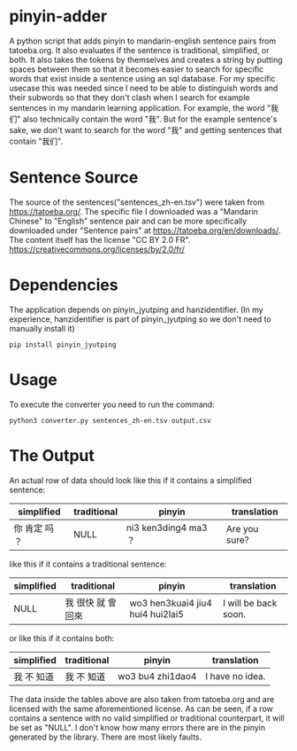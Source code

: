 # pinyin-adder
A python script that adds pinyin to mandarin-english sentence pairs from tatoeba.org.
It also evaluates if the sentence is traditional, simplified, or both. It also takes the tokens by themselves and creates a string by putting spaces between them so that it becomes easier to search for specific words that exist inside a sentence using an sql database. For my specific usecase this was needed since I need to be able to distinguish words and their subwords so that they don't clash when I search for example sentences in my mandarin learning application. For example, the word "我们" also technically contain the word "我". But for the example sentence's sake, we don't want to search for the word "我" and getting sentences that contain "我们".

# Sentence Source
The source of the sentences("sentences_zh-en.tsv") were taken from https://tatoeba.org/. The specific file I downloaded was a "Mandarin Chinese" to "English" sentence pair and can be more specifically downloaded under "Sentence pairs" at https://tatoeba.org/en/downloads/.
The content itself has the license "CC BY 2.0 FR". https://creativecommons.org/licenses/by/2.0/fr/

# Dependencies
The application depends on pinyin_jyutping and hanzidentifier. (In my experience, hanzidentifier is part of pinyin_jyutping so we don't need to manually install it)

```
pip install pinyin_jyutping
```
# Usage
To execute the converter you need to run the command:
```
python3 converter.py sentences_zh-en.tsv output.csv
```
# The Output

An actual row of data should look like this if it contains a simplified sentence:

| simplified | traditional | pinyin | translation |
| --- | --- | --- | --- |
| 你 肯定 吗 ？ | NULL | ni3 ken3ding4 ma3 ？ | Are you sure? |

like this if it contains a traditional sentence:

| simplified | traditional | pinyin | translation |
| --- | --- | --- | --- |
| NULL | 我 很快 就 會 回來 | wo3 hen3kuai4 jiu4 hui4 hui2lai5 | I will be back soon. |

or like this if it contains both:

| simplified | traditional | pinyin | translation |
| --- | --- | --- | --- |
| 我 不 知道 | 我 不 知道 | wo3 bu4 zhi1dao4 | I have no idea. |

The data inside the tables above are also taken from tatoeba.org and are licensed with the same aforementioned license.
As can be seen, if a row contains a sentence with no valid simplified or traditional counterpart, it will be set as "NULL". I don't know how many errors there are in the pinyin generated by the library. There are most likely faults.
